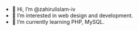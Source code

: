 - 👋 Hi, I’m @zahirulislam-iv
- 👀 I’m interested in web design and development.
- 🌱 I’m currently learning PHP, MySQL.

<!---
zahirulislam-iv/zahirulislam-iv is a ✨ special ✨ repository because its `README.md` (this file) appears on your GitHub profile.
You can click the Preview link to take a look at your changes.
--->
